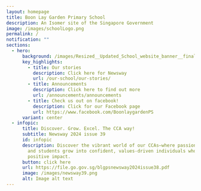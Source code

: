 ```yaml
---
layout: homepage
title: Boon Lay Garden Primary School
description: An Isomer site of the Singapore Government
image: /images/schoolLogo.png
permalink: /
notification: ""
sections:
  - hero:
      background: /images/Resized__Updated_School_website_banner__final_.gif
      key_highlights:
        - title: Our stories
          description: Click here for Newsway
          url: /our-school/our-stories/
        - title: Announcements
          description: Click here to find out more
          url: /announcements/announcements
        - title: Check us out on facebook!
          description: Click for our Facebook page
          url: https://www.facebook.com/BoonlaygardenPS
      variant: center
  - infopic:
      title: Discover. Grow. Excel. The CCA way!
      subtitle: Newsway 2024 issue 39
      id: infopic
      description: Discover the vibrant world of our CCAs—where passion meets purpose
        and students grow into confident, values-driven individuals who make a
        positive impact.
      button: click here
      url: https://file.go.gov.sg/blgpsnewsway2024issue38.pdf
      image: /images/newsway39.png
      alt: Image alt text
---
```

